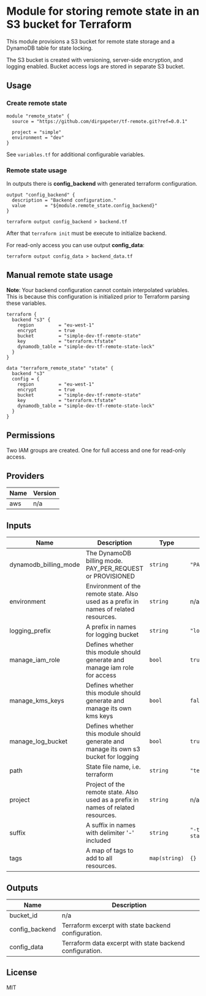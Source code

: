 # Module for storing remote state in an S3 bucket for Terraform

This module provisions a S3 bucket for remote state storage and a DynamoDB table for state locking.

The S3 bucket is created with versioning, server-side encryption, and logging enabled. Bucket access logs are stored in separate S3 bucket.

## Usage

### Create remote state

```hcl
module "remote_state" {
  source = "https://github.com/dirgapeter/tf-remote.git?ref=0.0.1"

  project = "simple"
  environment = "dev"
}
```

See `variables.tf` for additional configurable variables.

### Remote state usage

In outputs there is **config_backend** with generated terraform configuration.

```hcl
output "config_backend" {
  description = "Backend configuration."
  value       = "${module.remote_state.config_backend}"
}
```

```shell
terraform output config_backend > backend.tf
```

After that `terraform init` must be execute to initialize backend.

For read-only access you can use output **config_data**:

```shell
terraform output config_data > backend_data.tf
```

## Manual remote state usage

**Note**: Your backend configuration cannot contain interpolated variables. This is because this configuration is initialized prior to Terraform parsing these variables.

```hcl
terraform {
  backend "s3" {
    region         = "eu-west-1"
    encrypt        = true
    bucket         = "simple-dev-tf-remote-state"
    key            = "terraform.tfstate"
    dynamodb_table = "simple-dev-tf-remote-state-lock"
  }
}
```

```hcl
data "terraform_remote_state" "state" {
  backend "s3"
  config = {
    region         = "eu-west-1"
    encrypt        = true
    bucket         = "simple-dev-tf-remote-state"
    key            = "terraform.tfstate"
    dynamodb_table = "simple-dev-tf-remote-state-lock"
  }
}
```

## Permissions

Two IAM groups are created. One for full access and one for read-only access.

<!-- BEGINNING OF PRE-COMMIT-TERRAFORM DOCS HOOK -->
## Providers

| Name | Version |
|------|---------|
| aws | n/a |

## Inputs

| Name | Description | Type | Default | Required |
|------|-------------|------|---------|:-----:|
| dynamodb\_billing\_mode | The DynamoDB billing mode. PAY\_PER\_REQUEST or PROVISIONED | `string` | `"PAY_PER_REQUEST"` | no |
| environment | Environment of the remote state. Also used as a prefix in names of related resources. | `string` | n/a | yes |
| logging\_prefix | A prefix in names for logging bucket | `string` | `"logs/"` | no |
| manage\_iam\_role | Defines whether this module should generate and manage iam role for access | `bool` | `true` | no |
| manage\_kms\_keys | Defines whether this module should generate and manage its own kms keys | `bool` | `false` | no |
| manage\_log\_bucket | Defines whether this module should generate and manage its own s3 bucket for logging | `bool` | `true` | no |
| path | State file name, i.e. terraform | `string` | `"terraform"` | no |
| project | Project of the remote state. Also used as a prefix in names of related resources. | `string` | n/a | yes |
| suffix | A suffix in names with delimiter '-' included | `string` | `"-tf-remote-state"` | no |
| tags | A map of tags to add to all resources. | `map(string)` | `{}` | no |

## Outputs

| Name | Description |
|------|-------------|
| bucket\_id | n/a |
| config\_backend | Terraform excerpt with state backend configuration. |
| config\_data | Terraform data excerpt with state backend configuration. |

<!-- END OF PRE-COMMIT-TERRAFORM DOCS HOOK -->

## License

MIT
